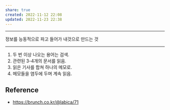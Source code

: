 ```yaml
---
share: true
created: 2022-11-12 22:08
updated: 2022-11-23 22:38
---
```


---

정보를 능동적으로 파고 들어가
내것으로 만드는 것

--- 

1. 두 번 이상 나오는 용어는 검색.
2. 관련된 3-4개의 문서를 읽음.
3. 읽은 기사를 합쳐 하나의 메모로.
4. 메모들을 염두에 두며 계속 읽음.


## Reference
- https://brunch.co.kr/@labica/71